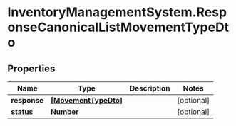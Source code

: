 # InventoryManagementSystem.ResponseCanonicalListMovementTypeDto

## Properties
Name | Type | Description | Notes
------------ | ------------- | ------------- | -------------
**response** | [**[MovementTypeDto]**](MovementTypeDto.md) |  | [optional] 
**status** | **Number** |  | [optional] 


